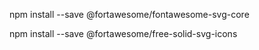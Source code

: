 
npm install --save @fortawesome/fontawesome-svg-core


npm install --save @fortawesome/free-solid-svg-icons